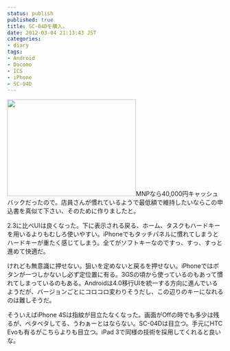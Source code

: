 ```yaml
---
status: publish
published: true
title: SC-04Dを購入。
date: 2012-03-04 21:13:43 JST
categories:
- diary
tags:
- Android
- Docomo
- ICS
- iPhone
- SC-04D
---
```

<a href="http://www.i4d.jp/blog/2012/03/sc-04d/2012-03-03-19-53-05/" rel="attachment wp-att-755"><img class="aligncenter size-medium wp-image-755" title="2012-03-03 19.53.05" src="http://www.i4d.jp/blog/wp-content/uploads/2012/03/2012-03-03-19.53.05-300x225.jpg" alt="" width="300" height="225" /></a>MNPなら40,000円キャッシュバックだったので。店員さんが慣れているようで最低額で維持したいならこの申込書を真似て下さい、そのために作りましたと。

2.3に比べUIは良くなった。下に表示される戻る、ホーム、タスクもハードキーを用いるよりもむしろ使いやすい。iPhoneでもタッチパネルに慣れてしまうとハードキーが重たく感じてしまう。全てがソフトキーなのですっ、すっ、すっと進めて快適だ。

けれども無意識に押せない。狙いを定めないと戻るを押せない。iPhoneではボタンが一つしかないし必ず定位置に有る。3GSの頃から使っているのもあって慣れてしまっているのもある。Androidは4.0移行UIを統一する方向に進んでいるようだが、バージョンごとにコロコロ変わりそうだし、この辺りのキーになれるのは難しそうだ。

そういえばiPhone 4Sは指紋が目立たなくなった。画面がOffの時でも多少は残るが、ベタベタしてる、うわぁーとはならない。SC-04Dは目立つ。手元にHTC Evoも有るがこちらよりも目立つ。iPad 3で同様の技術を採用してくれると良いな。

&nbsp;
